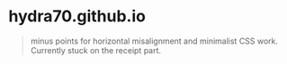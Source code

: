# hydra70.github.io
>minus points for horizontal misalignment and minimalist CSS work.
  Currently stuck on the receipt part.
